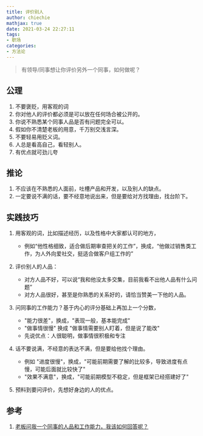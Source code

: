 ```yaml
---
title: 评价别人
author: chiechie
mathjax: true
date: 2021-03-24 22:27:11
tags:
- 职场
categories:
- 方法论
---
```


> 有领导/同事想让你评价另外一个同事，如何做呢？

## 公理

1. 不要褒贬，用客观的词
2. 你对他人的评价都必须是可以放在任何场合被公开的。
3. 你说不熟悉某个同事人品是否有问题完全可以。
4. 假如你不清楚老板的用意，千万别交浅言深。
5. 不要轻易用贬义词。
6. 人总是看高自己，看轻别人。
7. 有优点就可劲儿夸


## 推论

1. 不应该在不熟悉的人面前，吐槽产品和开发，以及别人的缺点。
2. 一定要说不满的话，要不经意地说出来，但是要给对方找理由，找台阶下。

## 实践技巧

1. 用客观的词，比如描述经历，以及性格中大家都认可的地方，
   - 例如“他性格细致，适合做后期审查把关的工作”，换成，“他做过销售类工作，为人外向爱社交，挺适合做客户组工作的”

2. 评价别人的人品：
   
   - 对方人品不好，可以说“我和他没太多交集，目前我看不出他人品有什么问题”
   - 对方人品很好，甚至是你熟悉的关系好的，请恰当赞美一下他的人品。

3. 问同事的工作能力？基于内心的评分基础上再加上一个分数，
 
    - "能力很差"，换成，"表现一般，基本能完成"
    - "做事情很慢" 换成 "做事情需要别人盯着，但是说了能改"
    - 先说优点：人很聪明，做事情很积极和专注
   
4. 话不要说满，不经意的表达不满，但是要给他找个理由。

   - 例如 "进度很慢"，换成，"可能前期需要了解的比较多，导致进度有点慢，可能后面就比较快了"
   - "效果不满意"，换成，"可能前期模型不稳定，但是框架已经搭建好了"

5. 预料到要问评价，先想好身边的人的优点。


## 参考
1. [老板问我一个同事的人品和工作能力，我该如何回答呢？](https://www.zhihu.com/question/28649742)